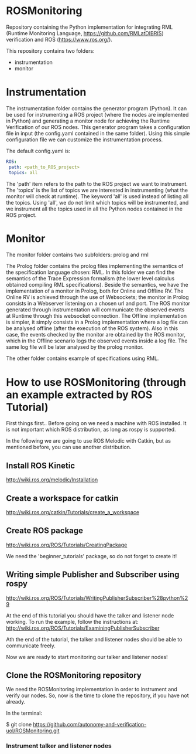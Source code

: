 # ROSMonitoring
Repository containing the Python implementation for integrating RML (Runtime Monitoring Language, https://github.com/RMLatDIBRIS) verification and ROS (https://www.ros.org/).

This repository contains two folders:
 - instrumentation
 - monitor

# Instrumentation

The instrumentation folder contains the generator program (Python). It can be used for instrumenting a ROS project (where the nodes are implemented in Python) and generating a monitor node for achieving the Runtime Verification of our ROS nodes.
This generator program takes a configuration file in input (the config.yaml contained in the same folder). Using this simple configuration file we can customize the instrumentation process.

The default config.yaml is:
```yaml
ROS:
 path: <path_to_ROS_project>
 topics: all
```
The 'path' item refers to the path to the ROS project we want to instrument.
The 'topics' is the list of topics we are interested in instrumenting (what the monitor will check at runtime).
The keyword 'all' is used instead of listing all the topics. Using 'all', we do not limit which topics will be 
instrumented, and we instrument all the topics used in all the Python nodes contained in the ROS project.

# Monitor

The monitor folder contains two subfolders: prolog and rml

The Prolog folder contains the prolog files implementing the semantics of the specification language chosen: RML.
In this folder we can find the semantics of the Trace Expression formalism (the lower level calculus obtained compiling RML specifications). Beside the semantics, we have the implementation of a monitor in Prolog, both for Online and Offline RV. The Online RV is achieved through the use of Websockets; the monitor in Prolog consists in a Webserver listening on a chosen url and port. The ROS monitor generated through instrumentation will communicate the observed events at Runtime through this websocket connection. The Offline implementation is simpler, it simply consists in a Prolog implementation where a log file can be analysed offline (after the execution of the ROS system). Also in this case, the events checked by the monitor are obtained by the ROS monitor, which in the Offline scenario logs the observed events inside a log file. The same log file will be later analysed by the prolog monitor.

The other folder contains example of specifications using RML.

# How to use ROSMonitoring (through an example extracted by ROS Tutorial)

First things first..
Before going on we need a machine with ROS installed. It is not important which ROS distribution, as long as rospy is supported.

In the following we are going to use ROS Melodic with Catkin, but as mentioned before, you can use another distribution.

## Install ROS Kinetic

http://wiki.ros.org/melodic/Installation

## Create a workspace for catkin

http://wiki.ros.org/catkin/Tutorials/create_a_workspace

## Create ROS package

http://wiki.ros.org/ROS/Tutorials/CreatingPackage

We need the 'beginner_tutorials' package, so do not forget to create it!

## Writing simple Publisher and Subscriber using rospy

http://wiki.ros.org/ROS/Tutorials/WritingPublisherSubscriber%28python%29

At the end of this tutorial you should have the talker and listener node working.
To run the example, follow the instructions at:
http://wiki.ros.org/ROS/Tutorials/ExaminingPublisherSubscriber

Ath the end of the tutorial, the talker and listener nodes should be able to communicate freely. 

Now we are ready to start monitoring our talker and listener nodes!

## Clone the ROSMonitoring repository

We need the ROSMonitoring implementation in order to instrument and verify our nodes. So, now is the time to clone the repository, if you have not already.

In the terminal:

 $ git clone https://github.com/autonomy-and-verification-uol/ROSMonitoring.git

### Instrument talker and listener nodes







